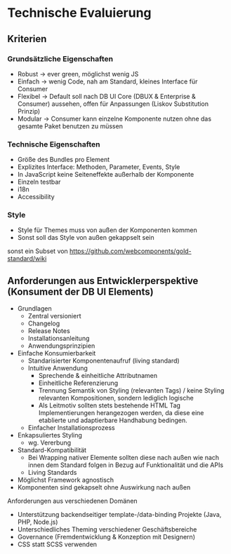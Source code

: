 # Technische Evaluierung

## Kriterien

### Grundsätzliche Eigenschaften
* Robust -> ever green, möglichst wenig JS
* Einfach -> wenig Code, nah am Standard, kleines Interface für Consumer
* Flexibel -> Default soll nach DB UI Core (DBUX & Enterprise & Consumer) aussehen, offen für Anpassungen (Liskov Substitution Prinzip)
* Modular -> Consumer kann einzelne Komponente nutzen ohne das gesamte Paket benutzen zu müssen

### Technische Eigenschaften
* Größe des Bundles pro Element
* Explizites Interface: Methoden, Parameter, Events, Style
* In JavaScript keine Seiteneffekte außerhalb der Komponente
* Einzeln testbar
* i18n
* Accessibility

### Style
* Style für Themes muss von außen der Komponenten kommen
* Sonst soll das Style von außen gekappselt sein

sonst ein Subset von <https://github.com/webcomponents/gold-standard/wiki>


## Anforderungen aus Entwicklerperspektive (Konsument der DB UI Elements)
* Grundlagen
  * Zentral versioniert
  * Changelog
  * Release Notes
  * Installationsanleitung
  * Anwendungsprinzipien
* Einfache Konsumierbarkeit
  * Standarisierter Komponentenaufruf (living standard)
  * Intuitive Anwendung
    * Sprechende & einheitliche Attributnamen
    * Einheitliche Referenzierung
    * Trennung Semantik von Styling (relevanten Tags) / keine Styling relevanten Kompositionen, sondern lediglich logische
    * Als Leitmotiv sollten stets bestehende HTML Tag Implementierungen herangezogen werden, da diese eine etablierte und adaptierbare Handhabung bedingen.
  * Einfacher Installationsprozess
* Enkapsuliertes Styling
  * wg. Vererbung
* Standard-Kompatibilität
  * Bei Wrapping nativer Elemente sollten diese nach außen wie nach innen dem Standard folgen in Bezug auf Funktionalität und die APIs
  * Living Standards
* Möglichst Framework agnostisch
* Komponenten sind gekapselt ohne Auswirkung nach außen


Anforderungen aus verschiedenen Domänen
* Unterstützung backendseitiger template-/data-binding Projekte (Java, PHP, Node.js)
* Unterschiedliches Theming verschiedener Geschäftsbereiche
* Governance (Fremdentwicklung & Konzeption mit Designern)
* CSS statt SCSS verwenden
